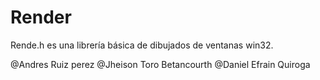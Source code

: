 # Render
Rende.h es una librería básica de dibujados de ventanas win32.

@Andres Ruiz perez
@Jheison Toro Betancourth
@Daniel Efrain Quiroga
